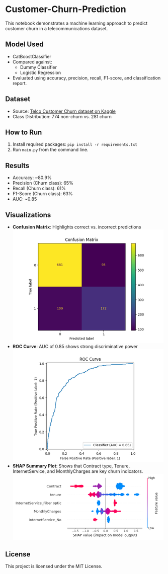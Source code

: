 # Customer-Churn-Prediction

This notebook demonstrates a machine learning approach to predict customer churn in a telecommunications dataset.

## Model Used
- CatBoostClassifier
- Compared against:
  - Dummy Classifier
  - Logistic Regression
- Evaluated using accuracy, precision, recall, F1-score, and classification report.

## Dataset
- Source: [Telco Customer Churn dataset on Kaggle](https://www.kaggle.com/datasets/blastchar/telco-customer-churn)
- Class Distribution: 774 non-churn vs. 281 churn

## How to Run
1. Install required packages: `pip install -r requirements.txt`
2. Run `main.py` from the command line.

## Results
- Accuracy: ~80.9%
- Precision (Churn class): 65%
- Recall (Churn class): 61%
- F1-Score (Churn class): 63%
- AUC: ~0.85

## Visualizations
- **Confusion Matrix**: Highlights correct vs. incorrect predictions
![Confusion Matrix](images/Confusion_Matrix.png)
- **ROC Curve**: AUC of 0.85 shows strong discriminative power
![ROC Curve](images/ROC_Curve.png)
- **SHAP Summary Plot**: Shows that Contract type, Tenure, InternetService, and MonthlyCharges are key churn indicators.
![SHAP Summary Plot](images/SHAP_Plot.png)

## License
This project is licensed under the MIT License.

